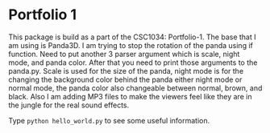 Portfolio 1
===========

This package is build as a part of the CSC1034: Portfolio-1.
The base that I am using is Panda3D. I am trying to stop the rotation of the panda using if function. Need to put 
another 3 parser argument which is scale, night mode, and panda color. After that you need to print those 
arguments to the panda.py. Scale is used for the size of the panda, night mode is for the changing the background color
behind the panda either night mode or normal mode, the panda color also changeable between normal, brown, and black. 
Also I am adding MP3 files to make the viewers feel like they are in the jungle for the real sound effects.

Type `python hello_world.py` to see some useful information.